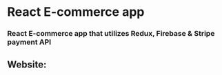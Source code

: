 # React E-commerce app

### React E-commerce app that utilizes Redux, Firebase & Stripe payment API

## Website: 